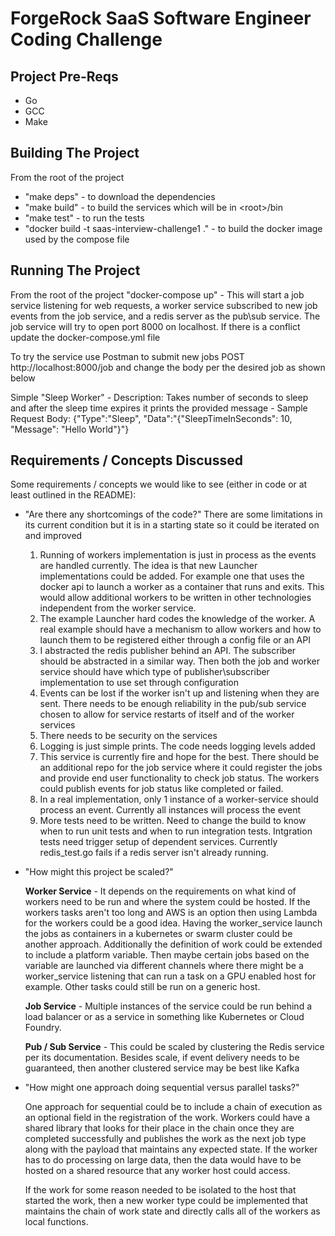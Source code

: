 # ForgeRock SaaS Software Engineer Coding Challenge

## Project Pre-Reqs

- Go
- GCC
- Make

## Building The Project

From the root of the project
- "make deps" - to download the dependencies
- "make build" - to build the services which will be in \<root\>/bin
- "make test" - to run the tests
- "docker build -t saas-interview-challenge1 ." - to build the docker image used by the compose file

## Running The Project
From the root of the project
"docker-compose up" - This will start a job service listening for web requests, a worker service subscribed to new job events from the job service, and a redis server as the pub\sub service. The job service will try to open port 8000 on localhost. If there is a conflict update the docker-compose.yml file

To try the service use Postman to submit new jobs
POST http://localhost:8000/job and change the body per the desired job as shown below

Simple "Sleep Worker"
    - Description: Takes number of seconds to sleep and after the sleep time expires it prints the provided message
    - Sample Request Body: {"Type":"Sleep", "Data":"{\"SleepTimeInSeconds\": 10, \"Message\": \"Hello World\"}"}

## Requirements / Concepts Discussed

Some requirements / concepts we would like to see (either in code or at least outlined in the README):

- "Are there any shortcomings of the code?"
    There are some limitations in its current condition but it is in a starting state so it could be iterated on and improved
    1. Running of workers implementation is just in process as the events are handled currently. The idea is that new Launcher implementations could be added. For example one that uses the docker api to launch a worker as a container that runs and exits. This would allow additional workers to be written in other technologies independent from the worker service.
    2. The example Launcher hard codes the knowledge of the worker. A real example should have a mechanism to allow workers and how to launch them to be registered either through a config file or an API
    3. I abstracted the redis publisher behind an API. The subscriber should be abstracted in a similar way. Then both the job and worker service should have which type of publisher\subscriber implementation to use set through configuration
    4. Events can be lost if the worker isn't up and listening when they are sent. There needs to be enough reliability in the pub/sub service chosen to allow for service restarts of itself and of the worker services
    5. There needs to be security on the services
    6. Logging is just simple prints. The code needs logging levels added
    7. This service is currently fire and hope for the best. There should be an additional repo for the job service where it could register the jobs and provide end user functionality to check job status. The workers could publish events for job status like completed or failed.
    8. In a real implementation, only 1 instance of a worker-service should process an event. Currently all instances will process the event
    9. More tests need to be written. Need to change the build to know when to run unit tests and when to run integration tests. Intgration tests need trigger setup of dependent services. Currently redis_test.go fails if a redis server isn't already running.
    

- "How might this project be scaled?"

    **Worker Service** - It depends on the requirements on what kind of workers need to be run and where the system could be hosted. If the workers tasks aren't too long and AWS is an option then using Lambda for the workers could be a good idea. Having the worker_service launch the jobs as containers in a kubernetes or swarm cluster could be another approach. Additionally the definition of work could be extended to include a platform variable. Then maybe certain jobs based on the variable are launched via different channels where there might be a worker_service listening that can run a task on a GPU enabled host for example. Other tasks could still be run on a generic host.

    **Job Service** - Multiple instances of the service could be run behind a load balancer or as a service in something like Kubernetes or Cloud Foundry.

    **Pub / Sub Service** - This could be scaled by clustering the Redis service per its documentation. Besides scale, if event delivery needs to be guaranteed, then another clustered service may be best like Kafka


- "How might one approach doing sequential versus parallel tasks?"

    One approach for sequential could be to include a chain of execution as an optional field in the registration of the work. Workers could have a shared library that looks for their place in the chain once they are completed successfully and publishes the work as the next job type along with the payload that maintains any expected state. If the worker has to do processing on large data, then the data would have to be hosted on a shared resource that any worker host could access.

    If the work for some reason needed to be isolated to the host that started the work, then a new worker type could be implemented that maintains the chain of work state and directly calls all of the workers as local functions. 


